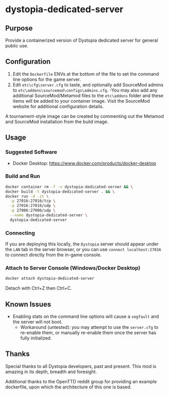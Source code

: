 # dystopia-dedicated-server

## Purpose

Provide a containerized version of Dystopia dedicated server for general public use.

## Configuration

1. Edit the `Dockerfile` ENVs at the bottom of the file to set the command line options for the game server.
1. Edit `etc\cfg\server.cfg` to taste, and optionally add SourceMod admins to `etc\addons\sourcemod\configs\admins.cfg`.
	-You may also add any additional SourceMod/Metamod files to the `etc\addons` folder and these items will be added to your container image.  Visit the SourceMod website for additional configuration details.

A tournament-style image can be created by commenting out the Metamod and SourceMod installation from the build image.

## Usage

### Suggested Software

- Docker Desktop: https://www.docker.com/products/docker-desktop

### Build and Run

```bash
docker container rm -f -v dystopia-dedicated-server && \
docker build -t dystopia-dedicated-server . && \
docker run -d -it \
  -p 27016:27016/tcp \
  -p 27016:27016/udp \
  -p 27006:27006/udp \
  --name dystopia-dedicated-server \
  dystopia-dedicated-server
```

### Connecting

If you are deploying this locally, the `Dystopia` server should appear under the `LAN` tab in the server browser, or you can use `connect localhost:27016` to connect directly from the in-game console.

### Attach to Server Console (Windows/Docker Desktop)

```bash
docker attach dystopia-dedicated-server
```

Detach with Ctrl+Z then Ctrl+C.

## Known Issues

- Enabling stats on the command line options will cause a `segfault` and the server will not boot.
	- Workaround (untested): you may attempt to use the `server.cfg` to re-enable them, or manually re-enable them once the server has fully initialized.

## Thanks

Special thanks to all Dystopia developers, past and present.  This mod is amazing in its depth, breadth and foresight.

Additional thanks to the OpenTTD reddit group for providing an example dockerfile, upon which the architecture of this one is based.

